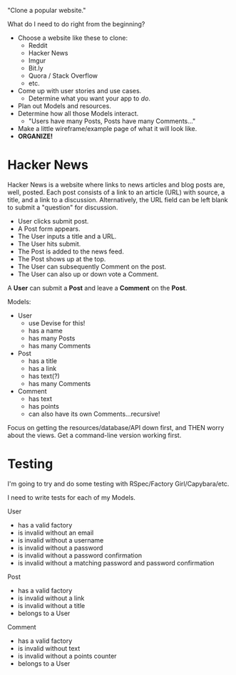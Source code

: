 "Clone a popular website."

What do I need to do right from the beginning?

* Choose a website like these to clone:
  * Reddit
  * Hacker News
  * Imgur
  * Bit.ly
  * Quora / Stack Overflow
  * etc.
* Come up with user stories and use cases.
  * Determine what you want your app to *do*.
* Plan out Models and resources.
* Determine how all those Models interact.
  * "Users have many Posts, Posts have many Comments..."
* Make a little wireframe/example page of what it will look like.
* **ORGANIZE!**

# Hacker News

Hacker News is a website where links to news articles and blog posts are, well, posted. Each post consists of a link to an article (URL) with source, a title, and a link to a discussion. Alternatively, the URL field can be left blank to submit a "question" for discussion.

* User clicks submit post.
* A Post form appears.
* The User inputs a title and a URL.
* The User hits submit.
* The Post is added to the news feed.
* The Post shows up at the top.
* The User can subsequently Comment on the post.
* The User can also up or down vote a Comment.

A **User** can submit a **Post** and leave a **Comment** on the **Post**.

Models:

  * User
    * use Devise for this!
    * has a name
    * has many Posts
    * has many Comments
  * Post
    * has a title
    * has a link
    * has text(?)
    * has many Comments
  * Comment
    * has text
    * has points
    * can also have its own Comments...recursive!

Focus on getting the resources/database/API down first, and THEN worry about the views. Get a command-line version working first.

# Testing

I'm going to try and do some testing with RSpec/Factory Girl/Capybara/etc.

I need to write tests for each of my Models.

User

  - has a valid factory
  - is invalid without an email
  - is invalid without a username
  - is invalid without a password
  - is invalid without a password confirmation
  - is invalid without a matching password and password confirmation

Post

  - has a valid factory
  - is invalid without a link
  - is invalid without a title
  - belongs to a User

Comment

  - has a valid factory
  - is invalid without text
  - is invalid without a points counter
  - belongs to a User